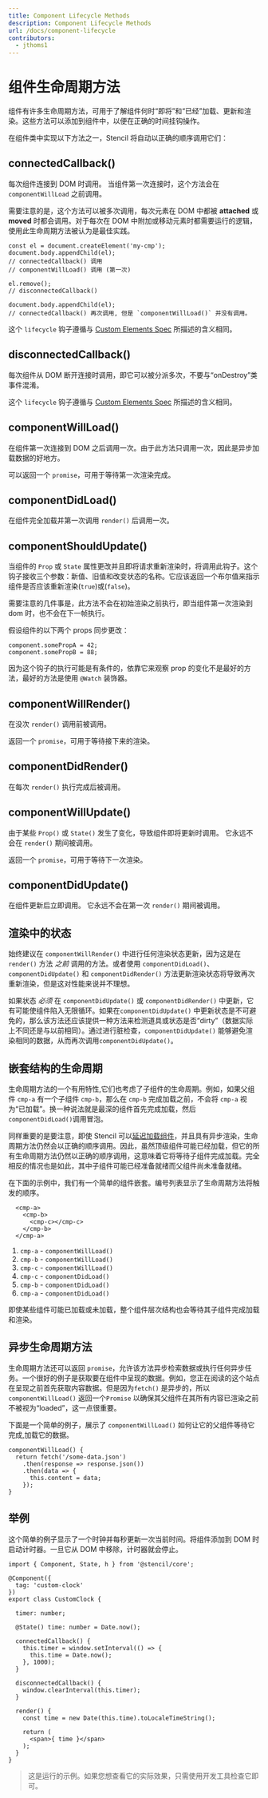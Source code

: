 ```yaml
---
title: Component Lifecycle Methods
description: Component Lifecycle Methods
url: /docs/component-lifecycle
contributors:
  - jthoms1
---
```


# 组件生命周期方法

组件有许多生命周期方法，可用于了解组件何时“即将”和“已经”加载、更新和渲染。这些方法可以添加到组件中，以便在正确的时间挂钩操作。

在组件类中实现以下方法之一，Stencil 将自动以正确的顺序调用它们：

<lifecycle-chart></lifecycle-chart>


## connectedCallback()

每次组件连接到 DOM 时调用。
当组件第一次连接时，这个方法会在 `componentWillLoad` 之前调用。

需要注意的是，这个方法可以被多次调用，每次元素在 DOM 中都被 **attached** 或​​ **moved** 时都会调用。对于每次在 DOM 中附加或移动元素时都需要运行的逻辑，使用此生命周期方法被认为是最佳实践。

```tsx
const el = document.createElement('my-cmp');
document.body.appendChild(el);
// connectedCallback() 调用
// componentWillLoad() 调用 (第一次)

el.remove();
// disconnectedCallback()

document.body.appendChild(el);
// connectedCallback() 再次调用, 但是 `componentWillLoad()` 并没有调用。
```

这个 `lifecycle` 钩子遵循与 [Custom Elements Spec](https://developer.mozilla.org/en-US/docs/Web/Web_Components/Using_custom_elements) 所描述的含义相同。

## disconnectedCallback()

每次组件从 DOM 断开连接时调用，即它可以被分派多次，不要与“onDestroy”类事件混淆。

这个 `lifecycle` 钩子遵循与 [Custom Elements Spec](https://developer.mozilla.org/en-US/docs/Web/Web_Components/Using_custom_elements) 所描述的含义相同。

## componentWillLoad()

在组件第一次连接到 DOM 之后调用一次。由于此方法只调用一次，因此是异步加载数据的好地方。

可以返回一个 `promise`，可用于等待第一次渲染完成。

## componentDidLoad()

在组件完全加载并第一次调用 `render()` 后调用一次。


## componentShouldUpdate()

当组件的 `Prop` 或 `State` 属性更改并且即将请求重新渲染时，将调用此钩子。这个钩子接收三个参数：新值、旧值和改变状态的名称。它应该返回一个布尔值来指示组件是否应该重新渲染(`true`)或(`false`)。

需要注意的几件事是，此方法不会在初始渲染之前执行，即当组件第一次渲染到 dom 时，也不会在下一帧执行。

假设组件的以下两个 props 同步更改：

```tsx
component.somePropA = 42;
component.somePropB = 88;
```

因为这个钩子的执行可能是有条件的，依靠它来观察 prop 的变化不是最好的方法，最好的方法是使用 `@Watch` 装饰器。

## componentWillRender()

在没次 `render()` 调用前被调用。

返回一个 `promise`，可用于等待接下来的渲染。

## componentDidRender()

在每次 `render()` 执行完成后被调用。


## componentWillUpdate()

由于某些 `Prop()` 或 `State()` 发生了变化，导致组件即将更新时调用。
它永远不会在 `render()` 期间被调用。

返回一个 `promise`，可用于等待下一次渲染。


## componentDidUpdate()

在组件更新后立即调用。
它永远不会在第一次 `render()` 期间被调用。


## 渲染中的状态

始终建议在 `componentWillRender()` 中进行任何渲染状态更新，因为这是在 `render()` 方法 _之前_ 调用的方法。或者使用 `componentDidLoad()`、`componentDidUpdate()` 和 `componentDidRender()` 方法更新渲染状态将导致再次重新渲染，但是这对性能来说并不理想。

如果状态 _必须_ 在 `componentDidUpdate()` 或 `componentDidRender()` 中更新，它有可能使组件陷入无限循环。如果在`componentDidUpdate()` 中更新状态是不可避免的，那么该方法还应该提供一种方法来检测道具或状态是否“dirty”（数据实际上不同还是与以前相同）。通过进行脏检查，`componentDidUpdate()` 能够避免渲染相同的数据，从而再次调用`componentDidUpdate()`。


## 嵌套结构的生命周期

生命周期方法的一个有用特性,它们也考虑了子组件的生命周期。例如，如果父组件 `cmp-a` 有一个子组件 `cmp-b`，那么在 `cmp-b` 完成加载之前，不会将 `cmp-a` 视为“已加载”。换一种说法就是最深的组件首先完成加载，然后`componentDidLoad()`调用冒泡。

同样重要的是要注意，即使 Stencil 可以[延迟加载组件](/blog/how-lazy-loading-web-components-work)，并且具有异步渲染，生命周期方法仍然会以正确的顺序调用。因此，虽然顶级组件可能已经加载，但它的所有生命周期方法仍然以正确的顺序调用，这意味着它将等待子组件完成加载。完全相反的情况也是如此，其中子组件可能已经准备就绪而父组件尚未准备就绪。

在下面的示例中，我们有一个简单的组件嵌套。编号列表显示了生命周期方法将触发的顺序。

```markup
  <cmp-a>
    <cmp-b>
      <cmp-c></cmp-c>
    </cmp-b>
  </cmp-a>
```

1. `cmp-a` - `componentWillLoad()`
2. `cmp-b` - `componentWillLoad()`
3. `cmp-c` - `componentWillLoad()`
4. `cmp-c` - `componentDidLoad()`
5. `cmp-b` - `componentDidLoad()`
6. `cmp-a` - `componentDidLoad()`

即使某些组件可能已加载或未加载，整个组件层次结构也会等待其子组件完成加载和渲染。


## 异步生命周期方法

生命周期方法还可以返回 `promise`，允许该方法异步检索数据或执行任何异步任务。一个很好的例子是获取要在组件中呈现的数据。例如，您正在阅读的这个站点在呈现之前首先获取内容数据。但是因为`fetch()` 是异步的，所以`componentWillLoad()` 返回一个`Promise` 以确保其父组件在其所有内容已渲染之前不被视为“loaded”，这一点很重要。

下面是一个简单的例子，展示了 `componentWillLoad()` 如何让它的父组件等待它完成,加载它的数据。

```tsx
componentWillLoad() {
  return fetch('/some-data.json')
    .then(response => response.json())
    .then(data => {
      this.content = data;
    });
}
```


## 举例

这个简单的例子显示了一个时钟并每秒更新一次当前时间。将组件添加到 DOM 时启动计时器。一旦它从 DOM 中移除，计时器就会停止。

```tsx
import { Component, State, h } from '@stencil/core';

@Component({
  tag: 'custom-clock'
})
export class CustomClock {

  timer: number;

  @State() time: number = Date.now();

  connectedCallback() {
    this.timer = window.setInterval(() => {
      this.time = Date.now();
    }, 1000);
  }

  disconnectedCallback() {
    window.clearInterval(this.timer);
  }

  render() {
    const time = new Date(this.time).toLocaleTimeString();

    return (
      <span>{ time }</span>
    );
  }
}
```

> 这是运行的示例。如果您想查看它的实际效果，只需使用开发工具检查它即可。

> <custom-clock/>
